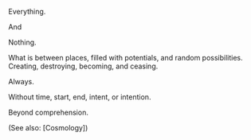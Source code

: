 Everything.

And

Nothing.

What is between places, filled with potentials, and random possibilities.  Creating, destroying, becoming, and ceasing.

Always.

Without time, start, end, intent, or intention.

Beyond comprehension.

(See also: [Cosmology])
